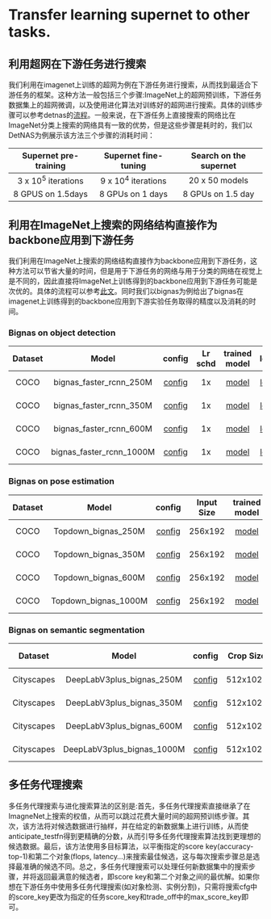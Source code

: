 # Transfer learning supernet to other tasks.

## 利用超网在下游任务进行搜索
我们利用在imagenet上训练的超网为例在下游任务进行搜索，从而找到最适合下游任务的框架。这种方法一般包括三个步骤:ImageNet上的超网预训练，下游任务数据集上的超网微调，以及使用进化算法对训练好的超网进行搜索。具体的训练步骤可以参考detnas的[流程](../configs/nas/detnas/README.md)。一般来说，在下游任务上直接搜索的网络比在ImageNet分类上搜索的网络具有一致的优势，但是这些步骤是耗时的，我们以DetNAS为例展示该方法三个步骤的消耗时间：

|Supernet pre-training|Supernet fine-tuning|Search on the supernet|
|:---------------:|:---------------:|:---------------:|
|3 x $10^5$ iterations|9 x $10^4$ iterations|20 x 50 models|
|8 GPUS on 1.5days| 8 GPUs on 1 days|8 GPUs on 1.5 day|

## 利用在ImageNet上搜索的网络结构直接作为backbone应用到下游任务
我们利用在ImageNet上搜索的网络结构直接作为backbone应用到下游任务，这种方法可以节省大量的时间，但是用于下游任务的网络与用于分类的网络在视觉上是不同的，因此直接将ImageNet上训练得到的backbone应用到下游任务可能是次优的。具体的流程可以参考[此文](./finetune.md)。同时我们以bignas为例给出了bignas在imagenet上训练得到的backbone应用到下游实验任务取得的精度以及消耗的时间。

### Bignas on object detection
| Dataset | Model | config |Lr schd| trained model | log | pavi |Flops(M)|mAP|Consuming time|
|:---------------:|:---------------:|:---------------:|:---------------:|:---------------:|:---------------:|:---------------:|:---------------:|:---------------:|:---------------:|
|COCO|bignas_faster_rcnn_250M|[config](./bignas_faster_rcnn_fpn_coco_detection_250M.py)|1x|[model](http://autolink.parrots.sensetime.com/pages/model/share/691784ab-e2c1-4596-a231-201e772ba0b5)|[log](http://autolink.parrots.sensetime.com/pages/model/share/691784ab-e2c1-4596-a231-201e772ba0b5)|[pavi](http://autolink.parrots.sensetime.com/pages/training/share/c70596f6-c383-463f-8587-e20edc6afc02)|127937|36.9|8 GPUs on 1 days
|COCO|bignas_faster_rcnn_350M|[config](./bignas_faster_rcnn_fpn_coco_detection_350M.py)|1x|[model](http://autolink.parrots.sensetime.com/pages/model/share/691784ab-e2c1-4596-a231-201e772ba0b5)|[log](http://autolink.parrots.sensetime.com/pages/model/share/691784ab-e2c1-4596-a231-201e772ba0b5)|[pavi](http://autolink.parrots.sensetime.com/pages/training/share/b00f5a91-9219-49c8-a230-0f82bd147d5b)|128063|37.0|8 GPUs on 1 days
|COCO|bignas_faster_rcnn_600M|[config](./bignas_faster_rcnn_fpn_coco_detection_600M.py)|1x|[model](http://autolink.parrots.sensetime.com/pages/model/share/691784ab-e2c1-4596-a231-201e772ba0b5)|[log](http://autolink.parrots.sensetime.com/pages/model/share/691784ab-e2c1-4596-a231-201e772ba0b5)|[pavi](http://autolink.parrots.sensetime.com/pages/training/share/9d22b842-2778-4852-a5cb-a36825b11182)|130328|38.2|8 GPUs on 1 days
|COCO|bignas_faster_rcnn_1000M|[config](./bignas_faster_rcnn_fpn_coco_detection_1000M.py)|1x|[model](http://autolink.parrots.sensetime.com/pages/model/share/691784ab-e2c1-4596-a231-201e772ba0b5)|[log](http://autolink.parrots.sensetime.com/pages/model/share/691784ab-e2c1-4596-a231-201e772ba0b5)|[pavi](http://autolink.parrots.sensetime.com/pages/training/share/bbceebc9-696c-47dc-93e0-61ea6bc80518)|133376|39.1|8 GPUs on 1 days

### Bignas on pose estimation
|Dataset|Model|config|Input Size|trained model|log|pavi|Flops(M)|AP|Consuming time|
|:---------------:|:---------------:|:---------------:|:---------------:|:---------------:|:---------------:|:---------------:|:---------------:|:---------------:|:---------------:|
|COCO|Topdown_bignas_250M| [config](./bignas_topdown_coco_256x192_250M.py) |256x192| [model](http://autolink.parrots.sensetime.com/pages/model/share/fdd0c9dc-f00f-40d4-8632-ed05ed9f2c94) | [log](http://autolink.parrots.sensetime.com/pages/model/share/fdd0c9dc-f00f-40d4-8632-ed05ed9f2c94) | [pavi](http://autolink.parrots.sensetime.com/pages/compare/share/f32ac19f-a8b8-4fad-935d-88c33a226a47)|339|66.08|8 GPUs on 1.5 days
|COCO|Topdown_bignas_350M| [config](./bignas_topdown_coco_256x192_350M.py) |256x192| [model](http://autolink.parrots.sensetime.com/pages/model/share/fdd0c9dc-f00f-40d4-8632-ed05ed9f2c94) | [log](http://autolink.parrots.sensetime.com/pages/model/share/fdd0c9dc-f00f-40d4-8632-ed05ed9f2c94) | [pavi](http://autolink.parrots.sensetime.com/pages/compare/share/f32ac19f-a8b8-4fad-935d-88c33a226a47)|345|66.23|8 GPUs on 1.5 days
|COCO|Topdown_bignas_600M| [config](./bignas_topdown_coco_256x192_600M.py) |256x192| [model](http://autolink.parrots.sensetime.com/pages/model/share/fdd0c9dc-f00f-40d4-8632-ed05ed9f2c94) | [log](http://autolink.parrots.sensetime.com/pages/model/share/fdd0c9dc-f00f-40d4-8632-ed05ed9f2c94) | [pavi](http://autolink.parrots.sensetime.com/pages/compare/share/f32ac19f-a8b8-4fad-935d-88c33a226a47)|449|67.38|8 GPUs on 1.5 days
|COCO|Topdown_bignas_1000M| [config](./bignas_topdown_coco_256x192_1000M.py) |256x192| [model](http://autolink.parrots.sensetime.com/pages/model/share/fdd0c9dc-f00f-40d4-8632-ed05ed9f2c94) | [log](http://autolink.parrots.sensetime.com/pages/model/share/fdd0c9dc-f00f-40d4-8632-ed05ed9f2c94) | [pavi](http://autolink.parrots.sensetime.com/pages/compare/share/f32ac19f-a8b8-4fad-935d-88c33a226a47)|591|68.42|8 GPUs on 1.5 days

### Bignas on semantic segmentation
|Dataset|Model|config|Crop Size|Lr schd|trained model|log|pavi|Flops(M)|mIoU|Consuming time
|:---------------:|:---------------:|:---------------:|:---------------:|:---------------:|:---------------:|:---------------:|:---------------:|:---------------:|:---------------:|:---------------:|
|Cityscapes|DeepLabV3plus_bignas_250M| [config](./bignas_deeplabv3plus_512x1024_40k_cityscapes_250M.py) |512x1024|40000| [model](http://autolink.parrots.sensetime.com/pages/model/share/ebea47de-a54f-4b0c-b2ef-af7418076eeb) | [log](http://autolink.parrots.sensetime.com/pages/model/share/ebea47de-a54f-4b0c-b2ef-af7418076eeb) | [pavi](http://autolink.parrots.sensetime.com/pages/training/share/986ff765-6847-4c41-adc2-93fc1fa4c3b4)|28373|69.45|8 GPUs on 1 days
|Cityscapes|DeepLabV3plus_bignas_350M| [config](./bignas_deeplabv3plus_512x1024_40k_cityscapes_350M.py) |512x1024|40000| [model](http://autolink.parrots.sensetime.com/pages/model/share/ebea47de-a54f-4b0c-b2ef-af7418076eeb) | [log](http://autolink.parrots.sensetime.com/pages/model/share/ebea47de-a54f-4b0c-b2ef-af7418076eeb) | [pavi](http://autolink.parrots.sensetime.com/pages/training/share/8c8175bf-df21-462f-bfe0-a6f40e99fad8)|28427|68.54|8 GPUs on 1 days
|Cityscapes|DeepLabV3plus_bignas_600M| [config](./bignas_deeplabv3plus_512x1024_40k_cityscapes_6000M.py) |512x1024|40000| [model](http://autolink.parrots.sensetime.com/pages/model/share/ebea47de-a54f-4b0c-b2ef-af7418076eeb) | [log](http://autolink.parrots.sensetime.com/pages/model/share/ebea47de-a54f-4b0c-b2ef-af7418076eeb) | [pavi](http://autolink.parrots.sensetime.com/pages/training/share/64ac6b9e-8c71-455b-bcfe-2de542a3598b)|29527|71.45|8 GPUs on 1 days
|Cityscapes|DeepLabV3plus_bignas_1000M| [config](./bignas_deeplabv3plus_512x1024_40k_cityscapes_1000M.py) |512x1024|40000| [model](http://autolink.parrots.sensetime.com/pages/model/share/ebea47de-a54f-4b0c-b2ef-af7418076eeb) | [log](http://autolink.parrots.sensetime.com/pages/model/share/ebea47de-a54f-4b0c-b2ef-af7418076eeb) | [pavi](http://autolink.parrots.sensetime.com/pages/training/share/97c204eb-b00b-4555-867d-56f762f61921)|31015|73.2|8 GPUs on 1 days

## 多任务代理搜索
多任务代理搜索与进化搜索算法的区别是:首先，多任务代理搜索直接继承了在ImagneNet上搜索的权值，从而可以跳过花费大量时间的超网预训练步骤。其次，该方法将对候选数据进行抽样，并在给定的新数据集上进行训练，从而使anticipate_testfn得到更精确的分数，从而引导多任务代理搜索算法找到更理想的候选数据。最后，该方法使用多目标算法，以平衡指定的score key(accuracy-top-1)和第二个对象(flops, latency…)来搜索最佳候选，这与每次搜索步骤总是选择最准确的候选不同。总之，多任务代理搜索可以处理任何新数据集中的搜索步骤，并将返回最满意的候选者，即score key和第二个对象之间的最优解。如果你想在下游任务中使用多任务代理搜索(如对象检测、实例分割)，只需将搜索cfg中的score_key更改为指定的任务score_key和trade_off中的max_score_key即可。
